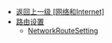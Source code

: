- [返回上一级 [网络和Internet]](zh-CN/EdgeLinkStudio/工程管理/工程配置/系统设置/网络和Internet/)
- [路由设置](zh-CN/EdgeLinkStudio/工程管理/工程配置/系统设置/网络和Internet/路由设置/)
  - [NetworkRouteSetting](zh-CN/EdgeLinkStudio/工程管理/工程配置/系统设置/网络和Internet/路由设置/NetworkRouteSetting.md)
